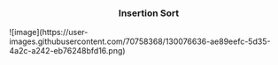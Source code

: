 <h3 align="center">Insertion Sort</h3>
![image](https://user-images.githubusercontent.com/70758368/130076636-ae89eefc-5d35-4a2c-a242-eb76248bfd16.png)

